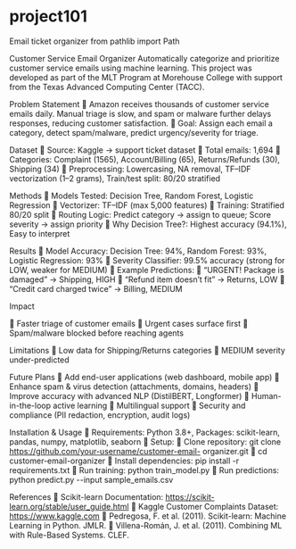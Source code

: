 # project101
Email ticket organizer
from pathlib import Path

Customer Service Email Organizer
Automatically categorize and prioritize customer service emails using machine learning.
This project was developed as part of the MLT Program at Morehouse College with support
from the Texas Advanced Computing Center (TACC).

Problem Statement
 Amazon receives thousands of customer service emails daily. Manual triage is slow, and
spam or malware further delays responses, reducing customer satisfaction.
 Goal: Assign each email a category, detect spam/malware, predict urgency/severity for
triage.

Dataset
 Source: Kaggle -> support ticket dataset
 Total emails: 1,694
 Categories: Complaint (1565), Account/Billing (65), Returns/Refunds (30), Shipping
(34)
 Preprocessing: Lowercasing, NA removal, TF–IDF vectorization (1–2 grams), Train/test
split: 80/20 stratified

Methods
 Models Tested: Decision Tree, Random Forest, Logistic Regression
 Vectorizer: TF–IDF (max 5,000 features)
 Training: Stratified 80/20 split
 Routing Logic: Predict category → assign to queue; Score severity → assign priority
 Why Decision Tree?: Highest accuracy (94.1%), Easy to interpret

Results
 Model Accuracy: Decision Tree: 94%, Random Forest: 93%, Logistic Regression: 93%
 Severity Classifier: 99.5% accuracy (strong for LOW, weaker for MEDIUM)
 Example Predictions:
 “URGENT! Package is damaged” → Shipping, HIGH
 “Refund item doesn’t fit” → Returns, LOW
 “Credit card charged twice” → Billing, MEDIUM

Impact

 Faster triage of customer emails
 Urgent cases surface first
 Spam/malware blocked before reaching agents

Limitations
 Low data for Shipping/Returns categories
 MEDIUM severity under-predicted

Future Plans
 Add end-user applications (web dashboard, mobile app)
 Enhance spam &amp; virus detection (attachments, domains, headers)
 Improve accuracy with advanced NLP (DistilBERT, Longformer)
 Human-in-the-loop active learning
 Multilingual support
 Security and compliance (PII redaction, encryption, audit logs)

Installation &amp; Usage
 Requirements: Python 3.8+, Packages: scikit-learn, pandas, numpy, matplotlib, seaborn
 Setup:
 Clone repository: git clone https://github.com/your-username/customer-email-
organizer.git
 cd customer-email-organizer
 Install dependencies: pip install -r requirements.txt
 Run training: python train_model.py
 Run predictions: python predict.py --input sample_emails.csv

References
 Scikit-learn Documentation: https://scikit-learn.org/stable/user_guide.html
 Kaggle Customer Complaints Dataset: https://www.kaggle.com
 Pedregosa, F. et al. (2011). Scikit-learn: Machine Learning in Python. JMLR.
 Villena-Román, J. et al. (2011). Combining ML with Rule-Based Systems. CLEF.
